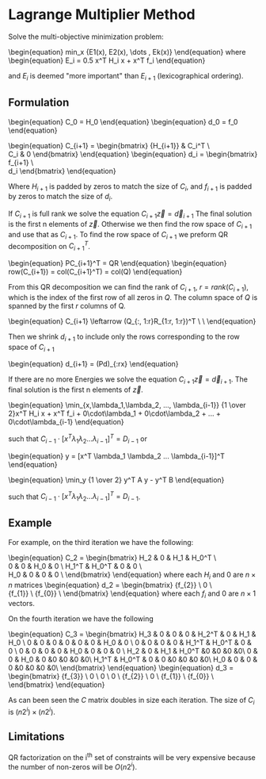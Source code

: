 # Lagrange Multiplier Method

Solve the multi-objective minimization problem:

\begin{equation}
min_x  {E1(x), E2(x), \dots , Ek(x)}
\end{equation}
where
\begin{equation}
E_i = 0.5 x^T H_i x + x^T f_i
\end{equation}

and $E_i$ is deemed "more important" than $E_{i+1}$ (lexicographical ordering).

## Formulation

\begin{equation}
C_0 = H_0
\end{equation}
\begin{equation}
d_0 = f_0
\end{equation}

\begin{equation}
C_{i+1} =
\begin{bmatrix}
{H_{i+1}} & C_i^T \\  
C_i       & 0
\end{bmatrix}
\end{equation}
\begin{equation}
d_i =
\begin{bmatrix}
f_{i+1} \\  
d_i
\end{bmatrix}
\end{equation}

Where $H_{i+1}$ is padded by zeros to match the size of $C_i$, and
$f_{i+1}$ is padded by zeros to match the size of $d_i$.

If $C_{i+1}$ is full rank we solve the equation $C_{i+1}\vec{z} = \vec{d}_{i+1}$
The final solution is the first n elements of $\vec{z}$. Otherwise we then find
the row space of $C_{i+1}$ and use that as $C_{i+1}$. To find the row space of
$C_{i+1}$ we preform QR decomposition on $C_{i+1}^T$.

\begin{equation}
PC_{i+1}^T = QR
\end{equation}
\begin{equation}
row(C_{i+1}) = col(C_{i+1}^T) = col(Q)
\end{equation}

From this QR decomposition we can find the rank of $C_{i+1}$,
$r = rank(C_{i+1})$, which is the index of the first row of all zeros in $Q$.
The column space of $Q$ is spanned by the first $r$ columns of Q.

\begin{equation}
C_{i+1} \leftarrow (Q_{:, 1:r}R_{1:r, 1:r})^T \\ \\
\end{equation}

Then we shrink $d_{i+1}$ to include only the rows corresponding to the row
space of $C_{i+1}$

\begin{equation}
d_{i+1} = (Pd)_{:rx}
\end{equation}

If there are no more Energies we solve the equation
$C_{i+1}\vec{z} = \vec{d}_{i+1}$. The final solution is the first n elements of
$\vec{z}$.

\begin{equation}
\min_{x,\lambda_1,\lambda_2, ..., \lambda_{i-1}} {1 \over 2}x^T H_i x + x^T f_i +
0\cdot\lambda_1 + 0\cdot\lambda_2 + ... + 0\cdot\lambda_{i-1}
\end{equation}

such that $C_{i-1} \cdot [x^T \lambda_1 \lambda_2 ... \lambda_{i-1}]^T = D_{i-1}$
or

\begin{equation}
y = [x^T \lambda_1 \lambda_2 ... \lambda_{i-1}]^T
\end{equation}

\begin{equation}
\min_y {1 \over 2} y^T A y - y^T B
\end{equation}

such that $C_{i-1} \cdot [x^T \lambda_1 \lambda_2 ... \lambda_{i-1}]^T = D_{i-1}$.

## Example

For example, on the third iteration we have the following:

\begin{equation}
C_2 =
\begin{bmatrix}
H_2   & 0     & H_1 & H_0^T \\  
0     & 0     & H_0   & 0   \\
H_1^T & H_0^T & 0     & 0    \\  
H_0   & 0     & 0     & 0    \\
\end{bmatrix}
\end{equation}
where each $H_i$ and $0$ are $n \times n$ matrices
\begin{equation}
d_2 =
\begin{bmatrix}
{f_{2}} \\
0       \\  
{f_{1}} \\
{f_{0}} \\
\end{bmatrix}
\end{equation}
where each $f_i$ and $0$ are $n \times 1$ vectors.

On the fourth iteration we have the following

\begin{equation}
C_3 =
\begin{bmatrix}
H_3   & 0     & 0     & 0     & H_2^T & 0     & H_1   & H_0 \\
0     & 0     & 0     & 0     & 0     & 0     & H_0   & 0   \\
0     & 0     & 0     & 0     & H_1^T & H_0^T & 0     & 0   \\
0     & 0     & 0     & 0     & H_0   & 0     & 0     & 0   \\
H_2   & 0     & H_1   & H_0^T &0      &0      &0      &0\\
0     & 0     & H_0   & 0     &0      &0      &0      &0\\
H_1^T & H_0^T & 0     & 0     &0      &0      &0      &0\\
H_0   & 0     & 0     & 0     &0      &0      &0      &0\\
\end{bmatrix}
\end{equation}
\begin{equation}
d_3 =
\begin{bmatrix}
{f_{3}} \\
0       \\
0 \\
0 \\
{f_{2}} \\
0       \\
{f_{1}} \\
{f_{0}} \\
\end{bmatrix}
\end{equation}

As can been seen the $C$ matrix doubles in size each iteration. The size of
$C_i$ is $(n2^i) \times (n2^i)$.

## Limitations

QR factorization on the i<sup>th</sup> set of constraints will be very
expensive because the number of non-zeros will be $O(n2^i)$.
